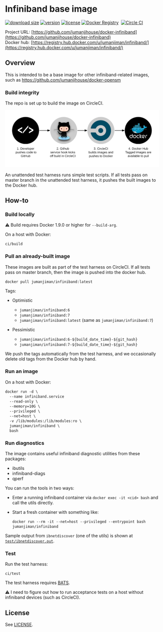 Infiniband base image
=====================


[![download size](https://images.microbadger.com/badges/image/jumanjiman/infiniband.svg)](http://microbadger.com/images/jumanjiman/infiniband "View on microbadger.com")
[![version](https://images.microbadger.com/badges/version/jumanjiman/infiniband.svg)](http://microbadger.com/images/jumanjiman/infiniband "View on microbadger.com")
[![license](https://images.microbadger.com/badges/license/jumanjiman/infiniband.svg)](http://microbadger.com/images/jumanjiman/infiniband "View on microbadger.com")
[![Docker Registry](https://img.shields.io/docker/pulls/jumanjiman/infiniband.svg)](https://registry.hub.docker.com/u/jumanjiman/infiniband/)&nbsp;
[![Circle CI](https://circleci.com/gh/jumanjihouse/docker-infiniband.png?circle-token=1b2edb8b3686250c5116786aaf8f87e22b257d84)](https://circleci.com/gh/jumanjihouse/docker-infiniband/tree/master 'View CI builds')

Project URL: [https://github.com/jumanjihouse/docker-infiniband](https://github.com/jumanjihouse/docker-infiniband)
<br />
Docker hub: [https://registry.hub.docker.com/u/jumanjiman/infiniband/](https://registry.hub.docker.com/u/jumanjiman/infiniband/)


Overview
--------

This is intended to be a base image for other infiniband-related images,
such as https://github.com/jumanjihouse/docker-opensm


### Build integrity

The repo is set up to build the image on CircleCI.

![workflow](assets/docker_hub_workflow.png)

An unattended test harness runs simple test scripts.
If all tests pass on master branch in the unattended test harness,
it pushes the built images to the Docker hub.


How-to
------


### Build locally

:warning: Build requires Docker 1.9.0 or higher for `--build-arg`.

On a host with Docker:

    ci/build


### Pull an already-built image

These images are built as part of the test harness on CircleCI.
If all tests pass on master branch, then the image is pushed into the docker hub.

    docker pull jumanjiman/infiniband:latest

Tags:

* Optimistic
  - `jumanjiman/infiniband:6`
  - `jumanjiman/infiniband:7`
  - `jumanjiman/infiniband:latest` (same as `jumanjiman/infiniband:7`)

* Pessimistic
  - `jumanjiman/infiniband:6-${build_date_time}-${git_hash}`
  - `jumanjiman/infiniband:7-${build_date_time}-${git_hash}`

We push the tags automatically from the test harness, and
we occasionally delete old tags from the Docker hub by hand.


### Run an image

On a host with Docker:

    docker run -d \
      --name infiniband.service
      --read-only \
      --memory=10G \
      --privileged \
      --net=host \
      -v /lib/modules:/lib/modules:ro \
      jumanjiman/infiniband \
      bash


### Run diagnostics

The image contains useful infiniband diagnostic utilities from these packages:

* ibutils
* infiniband-diags
* qperf

You can run the tools in two ways:

* Enter a running infiniband container via `docker exec -it <cid> bash`
  and call the utils directly.

* Start a fresh container with something like:

  ```
  docker run --rm -it --net=host --privileged --entrypoint bash jumanjiman/infiniband
  ```

Sample output from `ibnetdiscover` (one of the utils) is shown at
[`test/ibnetdiscover.out`](test/ibnetdiscover.out).


### Test

Run the test harness:

    ci/test

The test harness requires [BATS](https://github.com/sstephenson/bats).

:warning: I need to figure out how to run acceptance tests
on a host without infiniband devices (such as CircleCI).


License
-------

See [LICENSE](LICENSE).
